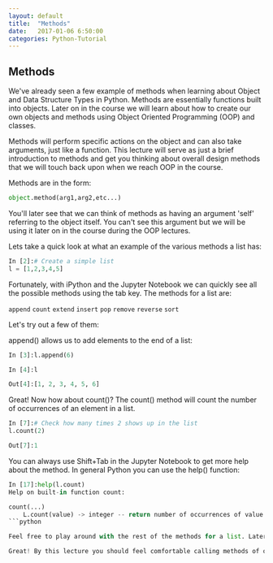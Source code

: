 ```yaml
---
layout: default
title:  "Methods"
date:   2017-01-06 6:50:00
categories: Python-Tutorial
---
```



## Methods
We've already seen a few example of methods when learning about Object and Data Structure Types in Python. Methods are essentially functions built into objects. Later on in the course we will learn about how to create our own objects and methods using Object Oriented Programming (OOP) and classes.

Methods will perform specific actions on the object and can also take arguments, just like a function. This lecture will serve as just a brief introduction to methods and get you thinking about overall design methods that we will touch back upon when we reach OOP in the course.

Methods are in the form:
```python
object.method(arg1,arg2,etc...)
```

You'll later see that we can think of methods as having an argument 'self' referring to the object itself. You can't see this argument but we will be using it later on in the course during the OOP lectures.

Lets take a quick look at what an example of the various methods a list has:
```python
In [2]:# Create a simple list
l = [1,2,3,4,5]
```
Fortunately, with iPython and the Jupyter Notebook we can quickly see all the possible methods using the tab key. The methods for a list are:

`append`
`count`
`extend`
`insert`
`pop`
`remove`
`reverse`
`sort`

Let's try out a few of them:

append() allows us to add elements to the end of a list:
```python
In [3]:l.append(6)
```
```python
In [4]:l
```
```python
Out[4]:[1, 2, 3, 4, 5, 6]
```
Great! Now how about count()? The count() method will count the number of occurrences of an element in a list.
```python
In [7]:# Check how many times 2 shows up in the list
l.count(2)
```
```python
Out[7]:1
```
You can always use Shift+Tab in the Jupyter Notebook to get more help about the method. In general Python you can use the help() function:
```python
In [17]:help(l.count)
Help on built-in function count:

count(...)
    L.count(value) -> integer -- return number of occurrences of value
```python

Feel free to play around with the rest of the methods for a list. Later on in this section your quiz will involve using help and Google searching for methods of different types of objects!

Great! By this lecture you should feel comfortable calling methods of objects in Python!